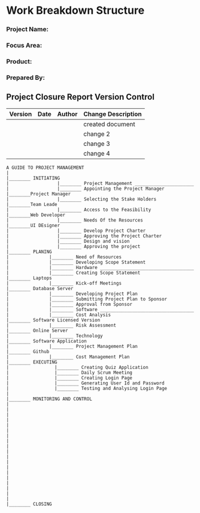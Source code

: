 # **Work Breakdown Structure**

### **Project Name:** 
### **Focus Area:**
### **Product:**
### **Prepared By:**

## **Project Closure Report Version Control**
| Version | Date | Author | Change Description |
|---------|------|---------|---------------|
|          |      |         |  created document |
|         |        |         |   change 2            |
|         |       |          |   change 3            |
|         |        |          |  change 4            |



```sequence
A GUIDE TO PROJECT MANAGEMENT
|
|________ INITIATING        
|                  |________ Project Management ______________________
|                  |________ Appointing the Project Manager           |________Project Manager
|                  |________ Selecting the Stake Holders              |________Team Leade
|                  |________ Access to the Feasibility                |________Web Developer
|                  |________ Needs Of the Resources                   |________UI DEsigner
|                  |________ Develop Project Charter
|                  |________ Approving the Project Charter
|                  |________ Design and vision
|                  |________ Approving the project
|________ PLANING
|               |________ Need of Resources
|               |________ Developing Scope Statement
|               |________ Hardware ___________________________________
|               |________ Creating Scope Statement                    |________ Laptops
|               |________ Kick-off Meetings                           |________ Database Server
|               |________ Developing Project Plan                     
|               |________ Submitting Project Plan to Sponsor
|               |________ Approval from Sponsor
|               |________ Software ___________________________________
|               |________ Cost Analysis                               |________ Software Licensed Version
|               |________ Risk Assessment                             |________ Online Server
|               |________ Technology                                  |________ Software Application
|               |________ Project Management Plan                     |________ Github
|               |________ Cost Management Plan
|________ EXECUTING
|                 |________ Creating Quiz Application
|                 |________ Daily Scrum Meeting
|                 |________ Creating Login Page
|                 |________ Generating User Id and Password
|                 |________ Testing and Analysing Login Page
|
|________ MONITORING AND CONTROL
|
|
|
|
|
|
|
|
|
|
|
|
|
|
|
|
|
|
|
|________ CLOSING



```
